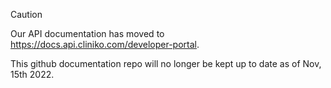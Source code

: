 > [!CAUTION]
> Our API documentation has moved to https://docs.api.cliniko.com/developer-portal.
> 
> This github documentation repo will no longer be kept up to date as of Nov, 15th 2022.
